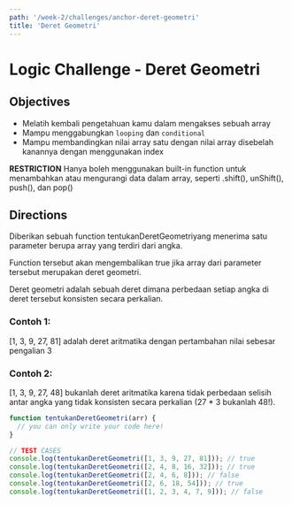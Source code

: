 ```yaml
---
path: '/week-2/challenges/anchor-deret-geometri'
title: 'Deret Geometri'
---
```


# Logic Challenge - Deret Geometri

## Objectives
- Melatih kembali pengetahuan kamu dalam mengakses sebuah array
- Mampu menggabungkan `looping` dan `conditional`
- Mampu membandingkan nilai array satu dengan nilai array disebelah kanannya dengan menggunakan index

**RESTRICTION**
Hanya boleh menggunakan built-in function untuk menambahkan atau mengurangi data dalam array, seperti .shift(), unShift(), push(), dan pop()  

## Directions

Diberikan sebuah function tentukanDeretGeometriyang menerima satu parameter berupa array yang terdiri dari angka.

Function tersebut akan mengembalikan true jika array dari parameter tersebut merupakan deret geometri.

Deret geometri adalah sebuah deret dimana perbedaan setiap angka di deret tersebut konsisten secara perkalian.

### Contoh 1:

[1, 3, 9, 27, 81] adalah deret aritmatika dengan pertambahan nilai sebesar pengalian 3

### Contoh 2:

[1, 3, 9, 27, 48] bukanlah deret aritmatika karena tidak perbedaan selisih antar angka yang tidak konsisten secara perkalian (27 * 3 bukanlah 48!).

```JavaScript
function tentukanDeretGeometri(arr) {
  // you can only write your code here!
}

// TEST CASES
console.log(tentukanDeretGeometri([1, 3, 9, 27, 81])); // true
console.log(tentukanDeretGeometri([2, 4, 8, 16, 32])); // true
console.log(tentukanDeretGeometri([2, 4, 6, 8])); // false
console.log(tentukanDeretGeometri([2, 6, 18, 54])); // true
console.log(tentukanDeretGeometri([1, 2, 3, 4, 7, 9])); // false
```

